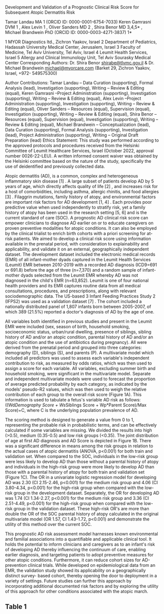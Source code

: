Development and Validation of a Prognostic Clinical Risk Score for Subsequent Atopic Dermatitis Risk  <br>

Tamar Landau MA 1 (ORCID ID: 0000-0001-6754-7033) Keren Gamrasni
DVM 1 , Alex Levin 1 , Oliver Sanders MD 2 , Shira Benor MD 3,4,5* , Michael
Brandwein PhD (ORCID ID: 0000-0003-4271-3837) 1*  <br>

1 MYOR Diagnostics ltd., Zichron Yaakov, Israel
2 Department of Pediatrics, Hadassah University Medical Center, Jerusalem,
Israel
3 Faculty of Medicine, Tel Aviv University, Tel Aviv, Israel
4 Leumit Health Services, Israel
5 Allergy and Clinical Immunology Unit, Tel Aviv Sourasky Medical Center
Corresponding Authors: Dr. Shira Benor shirabe@tlvmc.gov.il &amp; Dr. Michael
Brandwein michael@myorcare.com (Barket 29, Zichron Yaakov, Israel, +972-
549575300) <br>

Author Contributions: Tamar Landau – Data Curation (supporting), Formal
Analysis (lead), Investigation (supporting), Writing – Review &amp; Editing (equal),
Keren Gamrasni –Project Administration (supporting), Investigation
(supporting), Writing – Review &amp; Editing (equal), Alex Levin –Project
Administration (supporting), Investigation (supporting), Writing – Review &amp;
Editing (equal), Oliver Sanders – Resources (equal), Supervision (equal),
Investigation (supporting), Writing – Review &amp; Editing (equal), Shira Benor –
Resources (equal), Supervision (equal), Investigation (supporting), Writing –
Review &amp; Editing (equal), Michael Brandwein – Conceptualization (lead),
Data Curation (supporting), Formal Analysis (supporting), Investigation (lead),
Project Administration (supporting), Writing – Original Draft Preparation (lead)
Ethics Statement: This study was performed according to the approved
protocols and procedures received from the Helsinki Committee of Leumit
Healthcare Services, Israel (October 2022, approval number 0026-22-LEU). A
written informed consent waiver was obtained by the Helsinki committee
based on the nature of the study, specifically the use of deidentified and
previously collected data. <br>

Atopic dermatitis (AD), is a common, complex and heterogeneous
inflammatory skin disease [1] . A large subset of patients develop AD by 5
years of age, which directly affects quality of life [2] , and increases risk for a
host of comorbidities, including asthma, allergic rhinitis, and food allergies [3] .
Filaggrin mutations, family history of atopy, and environmental factors are
important risk factors for AD development [1, 4] . Each provides poor predictive
value when used independently to stratify risk, yet a family history of atopy
has been used in the research setting [5, 6] and is the current standard of
care (SOC). A prognostic AD clinical risk score can empower clinicians to
diagnose AD earlier on or to educate caregivers on proven preventive
modalities for atopic conditions. It can also be employed by the clinical trialist
to enrich birth cohorts with a priori screening for at-risk patients. We aimed to
develop a clinical risk score using information available in the prenatal period,
with consideration to explainability and applicability, and validate it on an
external, geographically independent dataset.
The development dataset included the electronic medical records (EMR) of all
infant-mother dyads captured in the Leumit Health Services (Leumit) EMR
between 2010-2019 with a recorded AD diagnosis (ICD9=691 or 691.8)
before the age of three (n=7,370) and a random sample of infant-mother
dyads selected from the Leumit EMR whereby AD was not diagnosed in the
child&#39;s EMR (n=63,852). Leumit is one of four national health providers and its
EMR captures routine data from all medical consultations, procedures, and
prescriptions, along with relevant sociodemographic data. The US-based 3
Infant Feeding Practices Study 2 (IFPS2) was used as a validation dataset [7] .
The cohort included a nationally distributed panel of 1,807 infants born
between 2005-2007, of which 389 (21.5%) reported a doctor&#39;s diagnosis of
AD by the age of one.  <br>

All variables both identified in previous studies and present in the Leumit EMR
were included (sex, season of birth, household smoking, socioeconomic
status, urban/rural dwelling, presence of siblings, sibling history of AD and/or
an atopic condition, parental history of AD and/or an atopic condition and the
use of antibiotics during pregnancy). All were derived from the prenatal period
and grouped into three categories: demography (D), siblings (S), and parents
(P). A multivariate model which included all predictors was used to assess
each variable&#39;s independent contribution to risk, as measured by odds ratios,
which was then used to assign a score for each variable. All variables,
excluding summer birth and household smoking, were significant in the
multivariate model. Separate and independent multivariate models were used
to forecast the proportion of average predicted probability by each category,
as indicated by the models&#39; pseudo-R2 values, which was then used to weigh
the relative contribution of each group to the overall risk score (Figure 1A).
This information is used to tabulate a fetus&#39;s variable AD risk as follows:
((Wd*Demography Score + Ws*Siblings Score + Wp*Parent Score)/Max
Score)+C, where C is the underlying population prevalence of AD.  <br>

The scoring method is designed to generate a value from 0 to 1, representing
the probable risk in probabilistic terms, and can be effectively calculated if
some variables are missing. We divided the results into high (&gt;0.5), medium
(0.35-0.5) and low risk groups (&lt;0.35). The joint distribution of age at first AD
diagnosis and AD Score is depicted in Figure 1B. There was a significant
difference in means among the risk groups in relation to the actual cases of
atopic dermatitis (ANOVA, p&lt;0.001) for both train and validation set. When
compared to the SOC, individuals in the low-risk group were less likely to
develop AD than those without a parental history of atopy and individuals in
the high-risk group were more likely to develop AD than those with a parental
history of atopy for both train and validation set (Figure 1C). The OR in a
univariate logistic regression model for developing AD was 2.30 (CI 2.15-2.46,
p&lt;0.001) for the medium risk group and 4.06 (CI 3.80-4.34, p&lt;0.001) for the
high-risk group when compared with the low-risk group in the development
dataset. Separately, the OR for developing AD was 1.74 (CI 1.34-2.27,
p&lt;0.001) for the medium risk group and 3.36 (CI 2.51-4.49, p&lt;0.001) for the
high-risk group when compared with the low-risk group in the validation
dataset. These high-risk OR&#39;s are more than double the OR of the SOC
parental history of atopy calculated in the original multivariate model (OR
1.57, CI 1.43-1.72, p&lt;0.001) and demonstrate the utility of this method over
the current SOC.  <br>

This prognostic AD risk assessment model harnesses known environmental
and familial associations into a quantifiable and applicable clinical tool. It holds
the potential to inform clinicians and caregivers as to an infant&#39;s risk of
developing AD thereby influencing the continuum of care, enabling earlier
diagnosis, and targeting patients to adopt preventive measures for other
atopic conditions. Furthermore, it can reduce cohort sizes for AD-prevention
clinical trials. While developed on epidemiological data from an EMR, the
validation study showed its applicability on a geographically distinct survey-
based cohort, thereby opening the door to deployment in a variety of settings.
Future studies can further this approach by incorporating additional
documented risk factors and by exploring the utility of this approach for other
conditions associated with the atopic march.


## Table 1 **<br>**


